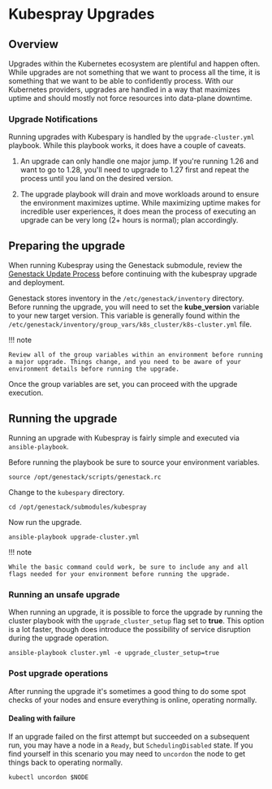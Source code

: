 # Kubespray Upgrades

## Overview

Upgrades within the Kubernetes ecosystem are plentiful and happen often. While upgrades are not something that we want to process all the time, it is something that we want to be able to confidently process. With our Kubernetes providers, upgrades are handled in a way that maximizes uptime and should mostly not force resources into data-plane downtime.

### Upgrade Notifications

Running upgrades with Kubespary is handled by the `upgrade-cluster.yml` playbook. While this playbook works, it does have a couple of caveats.

1. An upgrade can only handle one major jump.  If you're running 1.26 and want to go to 1.28, you'll need to upgrade to 1.27 first and repeat the process until you land on the desired version.

2. The upgrade playbook will drain and move workloads around to ensure the environment maximizes uptime. While maximizing uptime makes for incredible user experiences, it does mean the process of executing an upgrade can be very long (2+ hours is normal); plan accordingly.

## Preparing the upgrade

When running Kubespray using the Genestack submodule, review the [Genestack Update Process](https://github.com/rackerlabs/genestack/wiki/Running-a-Genestack-upgrade) before continuing with the kubespray upgrade and deployment.

Genestack stores inventory in the `/etc/genestack/inventory` directory. Before running the upgrade, you will need to set the **kube_version** variable to your new target version. This variable is generally found within the `/etc/genestack/inventory/group_vars/k8s_cluster/k8s-cluster.yml` file.

!!! note

    Review all of the group variables within an environment before running a major upgrade. Things change, and you need to be aware of your environment details before running the upgrade.

Once the group variables are set, you can proceed with the upgrade execution.

## Running the upgrade

Running an upgrade with Kubespray is fairly simple and executed via `ansible-playbook`.

Before running the playbook be sure to source your environment variables.

``` shell
source /opt/genestack/scripts/genestack.rc
```

Change to the `kubespary` directory.

``` shell
cd /opt/genestack/submodules/kubespray
```

Now run the upgrade.

``` shell
ansible-playbook upgrade-cluster.yml
```

!!! note

    While the basic command could work, be sure to include any and all flags needed for your environment before running the upgrade.

### Running an unsafe upgrade

When running an upgrade, it is possible to force the upgrade by running the cluster playbook with the `upgrade_cluster_setup` flag set to **true**. This option is a lot faster, though does introduce the possibility of service disruption during the upgrade operation.

``` shell
ansible-playbook cluster.yml -e upgrade_cluster_setup=true
```

### Post upgrade operations

After running the upgrade it's sometimes a good thing to do some spot checks of your nodes and ensure everything is online, operating normally.

#### Dealing with failure

If an upgrade failed on the first attempt but succeeded on a subsequent run, you may have a node in a `Ready`, but `SchedulingDisabled` state. If you find yourself in this scenario you may need to `uncordon` the node to get things back to operating normally.

``` shell
kubectl uncordon $NODE
```
